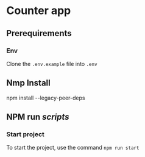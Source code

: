 # Counter app

## Prerequirements
### Env
Clone the `.env.example` file into `.env`

## Nmp Install
npm install --legacy-peer-deps
## NPM run *scripts*
### Start project
To start the project, use the command `npm run start`

